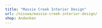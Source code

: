 ```yaml
---
title: "Massie Creek Interior Design"
url: /nisswa/massie-creek-interior-design/
shop: Andenken
---
```

